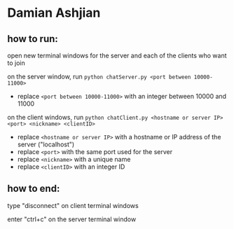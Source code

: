 # Damian Ashjian

## how to run:

open new terminal windows for the server and each of the clients who want to join

on the server window, run `python chatServer.py <port between 10000-11000>` 
* replace `<port between 10000-11000>` with an integer between 10000 and 11000

on the client windows, run `python chatClient.py <hostname or server IP> <port> <nickname> <clientID>`
* replace `<hostname or server IP>` with a hostname or IP address of the server ("localhost")
* replace `<port>` with the same port used for the server
* replace `<nickname>` with a unique name
* replace `<clientID>` with an integer ID

## how to end:

type "disconnect" on client terminal windows

enter "ctrl+c" on the server terminal window
